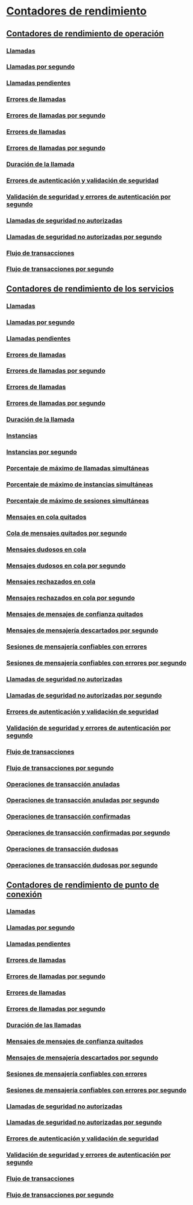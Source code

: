 # [Contadores de rendimiento](index.md)
## [Contadores de rendimiento de operación](operation-performance-counters.md)
### [Llamadas](calls.md)
### [Llamadas por segundo](calls-per-second.md)
### [Llamadas pendientes](calls-outstanding.md)
### [Errores de llamadas](calls-failed.md)
### [Errores de llamadas por segundo](calls-failed-per-second.md)
### [Errores de llamadas](calls-faulted.md)
### [Errores de llamadas por segundo](calls-faulted-per-second.md)
### [Duración de la llamada](call-duration.md)
### [Errores de autenticación y validación de seguridad](security-validation-and-authentication-failures.md)
### [Validación de seguridad y errores de autenticación por segundo](security-validation-and-authentication-failures-per-second.md)
### [Llamadas de seguridad no autorizadas](security-calls-not-authorized.md)
### [Llamadas de seguridad no autorizadas por segundo](security-calls-not-authorized-per-second.md)
### [Flujo de transacciones](transactions-flowed.md)
### [Flujo de transacciones por segundo](transactions-flowed-per-second.md)
## [Contadores de rendimiento de los servicios](service-performance-counters.md)
### [Llamadas](service-calls.md)
### [Llamadas por segundo](service-calls-per-second.md)
### [Llamadas pendientes](service-calls-outstanding.md)
### [Errores de llamadas](service-calls-failed.md)
### [Errores de llamadas por segundo](service-calls-failed-per-second.md)
### [Errores de llamadas](service-calls-faulted.md)
### [Errores de llamadas por segundo](service-calls-faulted-per-second.md)
### [Duración de la llamada](service-call-duration.md)
### [Instancias](instances.md)
### [Instancias por segundo](instances-per-second.md)
### [Porcentaje de máximo de llamadas simultáneas](percent-of-max-concurrent-calls.md)
### [Porcentaje de máximo de instancias simultáneas](percent-of-max-concurrent-instances.md)
### [Porcentaje de máximo de sesiones simultáneas](percent-of-max-concurrent-sessions.md)
### [Mensajes en cola quitados](queue-dropped-messages.md)
### [Cola de mensajes quitados por segundo](queue-dropped-messages-per-second.md)
### [Mensajes dudosos en cola](queued-poison-messages.md)
### [Mensajes dudosos en cola por segundo](queued-poison-messages-per-second.md)
### [Mensajes rechazados en cola](queued-rejected-messages.md)
### [Mensajes rechazados en cola por segundo](queued-rejected-messages-per-second.md)
### [Mensajes de mensajes de confianza quitados](reliable-messaging-messages-dropped.md)
### [Mensajes de mensajería descartados por segundo](reliable-messaging-messages-dropped-per-second.md)
### [Sesiones de mensajería confiables con errores](reliable-messaging-sessions-faulted.md)
### [Sesiones de mensajería confiables con errores por segundo](reliable-messaging-sessions-faulted-per-second.md)
### [Llamadas de seguridad no autorizadas](service-security-calls-not-authorized.md)
### [Llamadas de seguridad no autorizadas por segundo](service-security-calls-not-authorized-per-second.md)
### [Errores de autenticación y validación de seguridad](service-security-validation-and-authentication-failures.md)
### [Validación de seguridad y errores de autenticación por segundo](service-security-validation-and-authentication-failures-per-second.md)
### [Flujo de transacciones](service-transactions-flowed.md)
### [Flujo de transacciones por segundo](service-transactions-flowed-per-second.md)
### [Operaciones de transacción anuladas](transacted-operations-aborted.md)
### [Operaciones de transacción anuladas por segundo](transacted-operations-aborted-per-second.md)
### [Operaciones de transacción confirmadas](transacted-operations-committed.md)
### [Operaciones de transacción confirmadas por segundo](transacted-operations-committed-per-second.md)
### [Operaciones de transacción dudosas](transacted-operations-in-doubt.md)
### [Operaciones de transacción dudosas por segundo](transacted-operations-in-doubt-per-second.md)
## [Contadores de rendimiento de punto de conexión](endpoint-performance-counters.md)
### [Llamadas](endpoint-calls.md)
### [Llamadas por segundo](endpoint-calls-per-second.md)
### [Llamadas pendientes](endpoint-calls-outstanding.md)
### [Errores de llamadas](endpoint-calls-failed.md)
### [Errores de llamadas por segundo](endpoint-calls-failed-per-second.md)
### [Errores de llamadas](endpoint-calls-faulted.md)
### [Errores de llamadas por segundo](endpoint-calls-faulted-per-second.md)
### [Duración de las llamadas](endpoint-call-duration.md)
### [Mensajes de mensajes de confianza quitados](endpoint-reliable-messaging-messages-dropped.md)
### [Mensajes de mensajería descartados por segundo](endpoint-reliable-messaging-messages-dropped-per-second.md)
### [Sesiones de mensajería confiables con errores](endpoint-reliable-messaging-sessions-faulted.md)
### [Sesiones de mensajería confiables con errores por segundo](endpoint-reliable-messaging-sessions-faulted-per-second.md)
### [Llamadas de seguridad no autorizadas](endpoint-security-calls-not-authorized.md)
### [Llamadas de seguridad no autorizadas por segundo](endpoint-security-calls-not-authorized-per-second.md)
### [Errores de autenticación y validación de seguridad](endpoint-security-validation-and-authentication-failures.md)
### [Validación de seguridad y errores de autenticación por segundo](endpoint-security-validation-and-authentication-failures-per-second.md)
### [Flujo de transacciones](endpoint-transactions-flowed.md)
### [Flujo de transacciones por segundo](endpoint-transactions-flowed-per-second.md)
